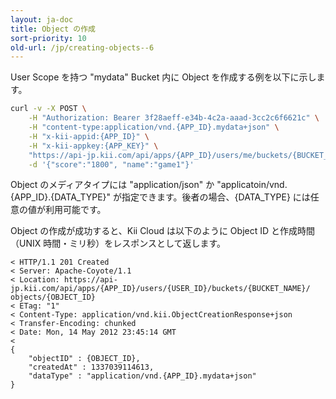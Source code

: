 ```yaml
---
layout: ja-doc
title: Object の作成
sort-priority: 10
old-url: /jp/creating-objects--6
---
```

User Scope を持つ "mydata" Bucket 内に Object を作成する例を以下に示します。

```sh
curl -v -X POST \
    -H "Authorization: Bearer 3f28aeff-e34b-4c2a-aaad-3cc2c6f6621c" \
    -H "content-type:application/vnd.{APP_ID}.mydata+json" \
    -H "x-kii-appid:{APP_ID}" \
    -H "x-kii-appkey:{APP_KEY}" \
    "https://api-jp.kii.com/api/apps/{APP_ID}/users/me/buckets/{BUCKET_NAME}/objects" \
    -d '{"score":"1800", "name":"game1"}'
```

Object のメディアタイプには "application/json" か "applicatoin/vnd.{APP\_ID}.{DATA\_TYPE}" が指定できます。後者の場合、{DATA\_TYPE} には任意の値が利用可能です。

Object の作成が成功すると、Kii Cloud は以下のように Object ID と作成時間（UNIX 時間・ミリ秒）をレスポンスとして返します。

```
< HTTP/1.1 201 Created
< Server: Apache-Coyote/1.1
< Location: https://api-jp.kii.com/api/apps/{APP_ID}/users/{USER_ID}/buckets/{BUCKET_NAME}/
objects/{OBJECT_ID}
< ETag: "1"
< Content-Type: application/vnd.kii.ObjectCreationResponse+json
< Transfer-Encoding: chunked
< Date: Mon, 14 May 2012 23:45:14 GMT
<
{
    "objectID" : {OBJECT_ID},
    "createdAt" : 1337039114613,
    "dataType" : "application/vnd.{APP_ID}.mydata+json"
}
```
